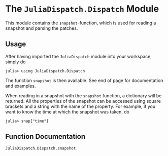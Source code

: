 # The `JuliaDispatch.Dispatch` Module

This module contains the `snapshot`-function, which is used for reading a snapshot and parsing the patches.

## Usage

After having imported the `JuliaDispatch` module into your workspace, simply do

`julia> using JuliaDispatch.Dispatch`

The function `snapshot` is then available. See end of page for documentation and examples.

When reading in a snapshot with the `snapshot` function, a dictionary will be returned. All the properties of the snapshot can be accessed using square brackets and a string with the name of the property. For example, if you want to know the time at which the snapshot was taken, do

`julia> snap["time"]`



## Function Documentation

```@docs
JuliaDispatch.Dispatch.snapshot
```
